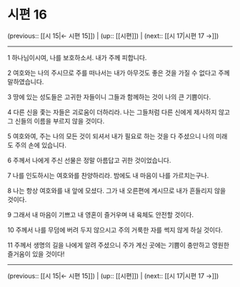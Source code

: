 # 시편 16

(previous:: [[시 15|← 시편 15]]) | (up:: [[시편]]) | (next:: [[시 17|시편 17 →]])

***




1 
하나님이시여, 나를 보호하소서. 내가 주께 피합니다. 



2 
여호와는 나의 주시므로 주를 떠나서는 내가 아무것도 좋은 것을 가질 수 없다고 주께 말하였습니다. 



3 
땅에 있는 성도들은 고귀한 자들이니 그들과 함께하는 것이 나의 큰 기쁨이다. 



4 
다른 신을 좇는 자들은 괴로움이 더하리라. 나는 그들처럼 다른 신에게 제사하지 않고 그 신들의 이름을 부르지 않을 것이다. 



5 
여호와여, 주는 나의 모든 것이 되셔서 내가 필요로 하는 것을 다 주셨으니 나의 미래도 주의 손에 있습니다. 



6 
주께서 나에게 주신 선물은 정말 아름답고 귀한 것이었습니다. 



7 
나를 인도하시는 여호와를 찬양하리라. 밤에도 내 마음이 나를 가르치는구나. 



8 
나는 항상 여호와를 내 앞에 모셨다. 그가 내 오른편에 계시므로 내가 흔들리지 않을 것이다. 



9 
그래서 내 마음이 기쁘고 내 영혼이 즐거우며 내 육체도 안전할 것이다. 



10 
주께서 나를 무덤에 버려 두지 않으시고 주의 거룩한 자를 썩지 않게 하실 것이다. 



11 
주께서 생명의 길을 나에게 알려 주셨으니 주가 계신 곳에는 기쁨이 충만하고 영원한 즐거움이 있을 것이다!

***

(previous:: [[시 15|← 시편 15]]) | (up:: [[시편]]) | (next:: [[시 17|시편 17 →]])
